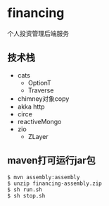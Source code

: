# financing
个人投资管理后端服务

## 技术栈
- cats
   - OptionT
   - Traverse
- chimney对象copy
- akka http
- circe
- reactiveMongo
- zio
	- ZLayer

## maven打可运行jar包
```
$ mvn assembly:assembly
$ unzip financing-assembly.zip
$ sh run.sh
$ sh stop.sh
```